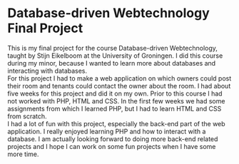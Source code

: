 # Database-driven Webtechnology Final Project
This is my final project for the course Database-driven Webtechnology, taught by Stijn Eikelboom at the University of Groningen. I did this course during my minor, 
because I wanted to learn more about databases and interacting with databases.  
For this project I had to make a web application on which owners could post their room and tenants could contact the owner about the room. I had about five weeks 
for this project and did it on my own. Prior to this course I had not worked with PHP, HTML and CSS. In the first few weeks we had some assignments from which I 
learned PHP, but I had to learn HTML and CSS from scratch.  
I had a lot of fun with this project, especially the back-end part of the web application. I really enjoyed learning PHP and how to interact with a database. 
I am actually looking forward to doing more back-end related projects and I hope I can work on some fun projects when I have some more time.
